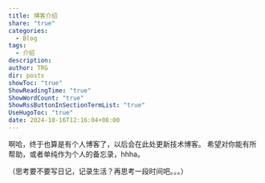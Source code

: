 ```yaml
---
title: 博客介绍
share: "true"
categories:
  - Blog
tags:
  - 介绍
description: 
author: TRG
dir: posts
showToc: "true"
ShowReadingTime: "true"
ShowWordCount: "true"
ShowRssButtonInSectionTermList: "true"
UseHugoToc: "true"
date: 2024-10-16T12:16:04+08:00
---
```

啊哈，终于也算是有个人博客了，以后会在此处更新技术博客。
希望对你能有所帮助，或者单纯作为个人的备忘录，hhha。

（思考要不要写日记，记录生活？再思考一段时间吧。。。）